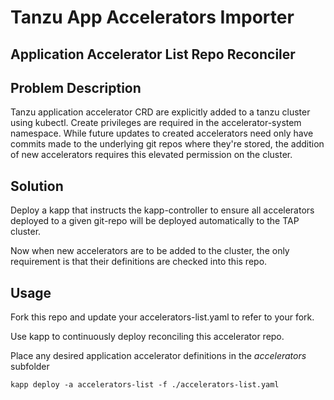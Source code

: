 # Tanzu App Accelerators Importer

## Application Accelerator List Repo Reconciler

## Problem Description
Tanzu application accelerator CRD are explicitly added to a tanzu cluster using kubectl. Create privileges are required in the accelerator-system namespace. While future updates to created accelerators need only have commits made to the underlying git repos where they're stored, the addition of new accelerators requires this elevated permission on the cluster.

## Solution
Deploy a kapp that instructs the kapp-controller to ensure all accelerators deployed to a given git-repo will be deployed automatically to the TAP cluster.

Now when new accelerators are to be added to the cluster, the only requirement is that their definitions are checked into this repo.


## Usage
Fork this repo and update your accelerators-list.yaml to refer to your fork.

Use kapp to continuously deploy reconciling this accelerator repo.

Place any desired application accelerator definitions in the _accelerators_ subfolder

``` 
kapp deploy -a accelerators-list -f ./accelerators-list.yaml
```


